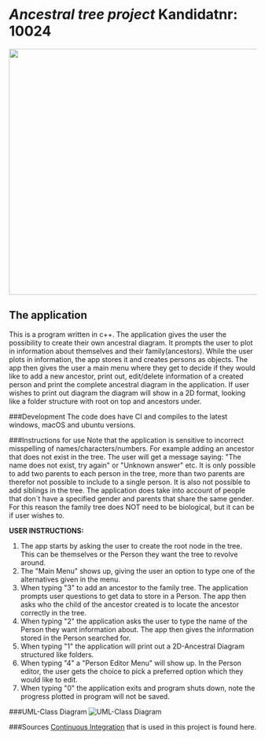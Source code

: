 # _Ancestral tree project_ Kandidatnr: 10024
<img height="500" src="/Users/robertalmo/Desktop/Family tree.gif" width="1200"/>




## The application
This is a program written in c++. The application gives the user the possibility to create their own ancestral diagram. 
It prompts the user to plot in information about themselves and their family(ancestors).
While the user plots in information, the app stores it and creates persons as objects.
The app then gives the user a main menu where they get to decide if they would like to
add a new ancestor, print out, edit/delete information of a created person and print the complete ancestral diagram in the application.
If user wishes to print out diagram the diagram will show in a 2D format, looking like a folder structure with root on top and ancestors under.

###Development
The code does have CI and compiles to the latest windows, macOS and ubuntu versions.

###Instructions for use
Note that the application is sensitive to incorrect misspelling of names/characters/numbers. For example adding an
ancestor that does not exist in the tree. The user will get a message saying: "The name does not exist, try again" or "Unknown answer" etc.
It is only possible to add two parents to each person in the tree, more than two parents are therefor not possible to include to a single person. It is also not possible to add siblings in the tree. The application does take into account
of people that don`t have a specified gender and parents that share the same gender. For this reason the family tree does NOT need to be biological, but it can be if user wishes to.


**USER INSTRUCTIONS:**

1. The app starts by asking the user to create the root node in the tree. This can be themselves or the Person they want the tree to revolve around.
2. The "Main Menu" shows up, giving the user an option to type one of the alternatives given in the menu.
3. When typing "3" to add an ancestor to the family tree. The application prompts user questions to get data to store in a Person. The app then asks who the child of the ancestor created is to locate the ancestor correctly in the tree.
4. When typing "2" the application asks the user to type the name of the Person they want information about. The app then gives the information stored in the Person searched for. 
5. When typing "1" the application will print out a 2D-Ancestral Diagram structured like folders.
6. When typing "4" a "Person Editor Menu" will show up. In the Person editor, the user gets the choice to pick a preferred option which they would like to edit.
7. When typing "0" the application exits and program shuts down, note the progress plotted in program will not be saved.


###UML-Class Diagram
<img src="/Users/robertalmo/Desktop/Skjermbilde 2022-05-19 kl. 17.33.52.png" title="UML-Class Diagram"/>

###Sources
[Continuous Integration](https://github.com/AIS1002-OOP/Pathfinding/tree/master/.github/workflows "Continuous integration") that is used in this project is found here.






